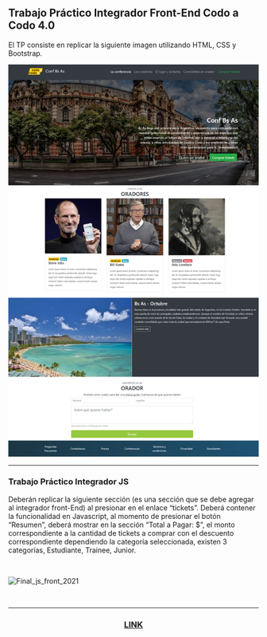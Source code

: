 ## Trabajo Práctico Integrador Front-End Codo a Codo 4.0 
El TP consiste en replicar la siguiente imagen utilizando HTML, CSS y Bootstrap.

![final_front_2021](./src/resources/img/final_front_2021.jpg)

<hr>

### Trabajo Práctico Integrador JS 

Deberán replicar la siguiente sección (es una sección que se debe agregar al integrador front-End) al presionar en el enlace “tickets”.
Deberá contener la funcionalidad en Javascript, al momento de presionar el botón “Resumen”, deberá mostrar en la sección “Total a Pagar: $”,
el monto correspondiente a la cantidad de tickets a comprar con el descuento correspondiente dependiendo la categoría seleccionada, existen 3 
categorías, Estudiante, Trainee, Junior.

<br>

![Final_js_front_2021]()

<br>
<hr>
<h3 align="center"> 

[LINK](https://luckasrondeau.github.io/TP-Front-End-CaC/)</h3>
